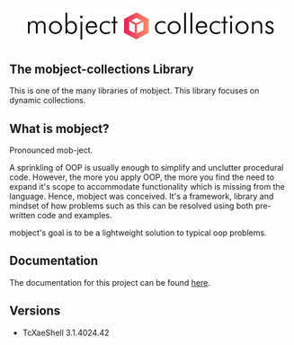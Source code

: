 <p align="center">
  <img width="460"  src="./docs/images/logo.svg">
</p>

## The mobject-collections Library

This is one of the many libraries of mobject. This library focuses on dynamic collections.

## What is mobject?

Pronounced mob-ject.

A sprinkling of OOP is usually enough to simplify and unclutter procedural code. However, the more you apply OOP, the more you find the need to expand it's scope to accommodate functionality which is missing from the language. Hence, mobject was conceived. It's a framework, library and mindset of how problems such as this can be resolved using both pre-written code and examples.

mobject's goal is to be a lightweight solution to typical oop problems.

## Documentation

The documentation for this project can be found [here](http://collections.mobject.org/#/).

## Versions

- TcXaeShell 3.1.4024.42
